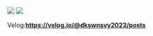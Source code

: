  <img src="https://github-readme-stats.vercel.app/api?username=dkswn&theme=blue-green"/>
	<img src="https://github-readme-stats.vercel.app/api/top-langs/?username=dkswn&theme=blue-green"/>
	
Velog:**https://velog.io/@dkswnsvy2023/posts**
